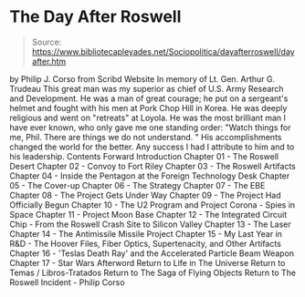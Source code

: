 # The Day After Roswell

> Source: https://www.bibliotecapleyades.net/Sociopolitica/dayafterroswell/dayafter.htm

by Philip J. Corso
from Scribd Website
In memory of Lt. Gen. Arthur G. Trudeau
This great man was my superior as chief of U.S. Army Research and Development. He was a man of great courage; he put on a sergeant's helmet and fought with his men at Pork Chop Hill in Korea. He was deeply religious and went on "retreats" at Loyola. He was the most brilliant man I have ever known, who only gave me one standing order: "Watch things for me, Phil. There are things we do not understand. " His accomplishments changed the world for the better. Any success I had I attribute to him and to his leadership.
Contents
Forward
Introduction
Chapter 01 - The Roswell Desert
Chapter 02 - Convoy to Fort Riley
Chapter 03 - The Roswell Artifacts
Chapter 04 - Inside the Pentagon at the Foreign Technology Desk
Chapter 05 - The Cover-up
Chapter 06 - The Strategy
Chapter 07 - The EBE
Chapter 08 - The Project Gets Under Way
Chapter 09 - The Project Had Officially Begun
Chapter 10 - The U2 Program and Project Corona - Spies in Space
Chapter 11 - Project Moon Base
Chapter 12 - The Integrated Circuit Chip - From the Roswell Crash Site to Silicon Valley
Chapter 13 - The Laser
Chapter 14 - The Antimissile Missile Project
Chapter 15 - My Last Year in R&D - The Hoover Files, Fiber Optics, Supertenacity, and Other Artifacts
Chapter 16 - 'Teslas Death Ray' and the Accelerated Particle Beam Weapon
Chapter 17 - Star Wars
Afterword
Return to Life in The Universe
Return to Temas / Libros-Tratados
Return to The Saga of Flying Objects
Return to The Roswell Incident - Philip Corso
